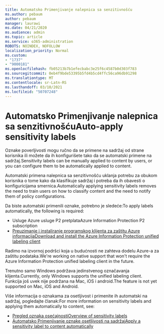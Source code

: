 ```yaml
---
title: Automatsko Primenjivanje nalepnica sa senzitivnošću
ms.author: pebaum
author: pebaum
manager: laurawi
ms.date: 04/21/2020
ms.audience: admin
ms.topic: article
ms.service: o365-administration
ROBOTS: NOINDEX, NOFOLLOW
localization_priority: Normal
ms.custom:
- "1737"
- "9000181"
ms.openlocfilehash: fb05213b7b1efecbabc3e25f6c4587b0d303f783
ms.sourcegitcommit: 0eb4f9bde53395b5fd4b5cd4ffc56ca96db91298
ms.translationtype: MT
ms.contentlocale: sr-Latn-RS
ms.lasthandoff: 03/10/2021
ms.locfileid: "50707248"
---
```

# <a name="auto-apply-sensitivity-labels"></a><span data-ttu-id="35420-102">Automatsko Primenjivanje nalepnica sa senzitivnošću</span><span class="sxs-lookup"><span data-stu-id="35420-102">Auto-apply sensitivity labels</span></span>

<span data-ttu-id="35420-103">Oznake poverljivosti mogu ručno da se primene na sadržaj od strane korisnika ili možete da ih konfigurišete tako da se automatski primene na sadržaj.</span><span class="sxs-lookup"><span data-stu-id="35420-103">Sensitivity labels can be manually applied to content by users, or you can configure them to be automatically applied to content.</span></span>

<span data-ttu-id="35420-104">Automatski primena nalepnica sa senzitivnošću uklanja potrebu za obukom korisnika o tome kako da klasifikuje sadržaj i potreba da ih obavesti o konfiguricijama smernica.</span><span class="sxs-lookup"><span data-stu-id="35420-104">Automatically applying sensitivity labels removes the need to train users on how to classify content and the need to notify them of policy configurations.</span></span>

<span data-ttu-id="35420-105">Da biste automatski primenili oznake, potrebno je sledeće:</span><span class="sxs-lookup"><span data-stu-id="35420-105">To apply labels automatically, the following is required:</span></span>

- <span data-ttu-id="35420-106">Usluge Azure usluge P2 pretplata</span><span class="sxs-lookup"><span data-stu-id="35420-106">Azure Information Protection P2 subscription</span></span>
- [<span data-ttu-id="35420-107">Preuzimanje i instaliranje programskog klijenta za zaštitu Azure informacija</span><span class="sxs-lookup"><span data-stu-id="35420-107">Download and install the Azure Information Protection unified labeling client</span></span>](https://docs.microsoft.com/azure/information-protection/rms-client/install-unifiedlabelingclient-app)

<span data-ttu-id="35420-108">Radimo na izvornoj podršci koja u budućnosti ne zahteva dodelu Azure-a za zaštitu podataka.</span><span class="sxs-lookup"><span data-stu-id="35420-108">We're working on native support that won't require the Azure Information Protection unified labeling client in the future.</span></span>

<span data-ttu-id="35420-109">Trenutno samo Windows podržava jedinstvenog označavanja klijenta.</span><span class="sxs-lookup"><span data-stu-id="35420-109">Currently, only Windows supports the unified labeling client.</span></span>  <span data-ttu-id="35420-110">Funkcija još uvek nije podržana na Mac, iOS i android.</span><span class="sxs-lookup"><span data-stu-id="35420-110">The feature is not yet supported on Mac, iOS and Android.</span></span>

<span data-ttu-id="35420-111">Više informacija o oznakama za osetljivost i primenite ih automatski na sadržaj, pogledajte članak:</span><span class="sxs-lookup"><span data-stu-id="35420-111">For more information on sensitivity labels and applying them automatically to content,  see:</span></span>

- [<span data-ttu-id="35420-112">Pregled oznaka osećajnosti</span><span class="sxs-lookup"><span data-stu-id="35420-112">Overview of sensitivity labels</span></span>](https://docs.microsoft.com/microsoft-365/compliance/sensitivity-labels)
- [<span data-ttu-id="35420-113">Automatsko Primenjivanje oznake osetljivosti na sadržaj</span><span class="sxs-lookup"><span data-stu-id="35420-113">Apply a sensitivity label to content automatically</span></span>](https://docs.microsoft.com/microsoft-365/compliance/apply-sensitivity-label-automatically)